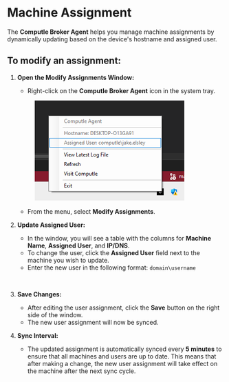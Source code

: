 # Machine Assignment

The **Computle Broker Agent** helps you manage machine assignments by dynamically updating based on the device's hostname and assigned user. &#x20;

## **To modify an assignment:**

1.  **Open the Modify Assignments Window:**

    * Right-click on the **Computle Broker Agent** icon in the system tray.

    <div align="left">

    <figure><img src="../../.gitbook/assets/image (38).png" alt=""><figcaption></figcaption></figure>

    </div>

    * From the menu, select **Modify Assignments**.
2.  **Update Assigned User:**

    * In the window, you will see a table with the columns for **Machine Name**, **Assigned User**, and **IP/DNS**.
    * To change the user, click the **Assigned User** field next to the machine you wish to update.
    * Enter the new user in the following format: `domain\username`



    <div align="left">

    <figure><img src="https://blog.computle.com/content/images/2024/09/image-1.png" alt=""><figcaption></figcaption></figure>

    </div>
3. **Save Changes:**
   * After editing the user assignment, click the **Save** button on the right side of the window.
   * The new user assignment will now be synced.
4. **Sync Interval:**
   * The updated assignment is automatically synced every **5 minutes** to ensure that all machines and users are up to date. This means that after making a change, the new user assignment will take effect on the machine after the next sync cycle.
